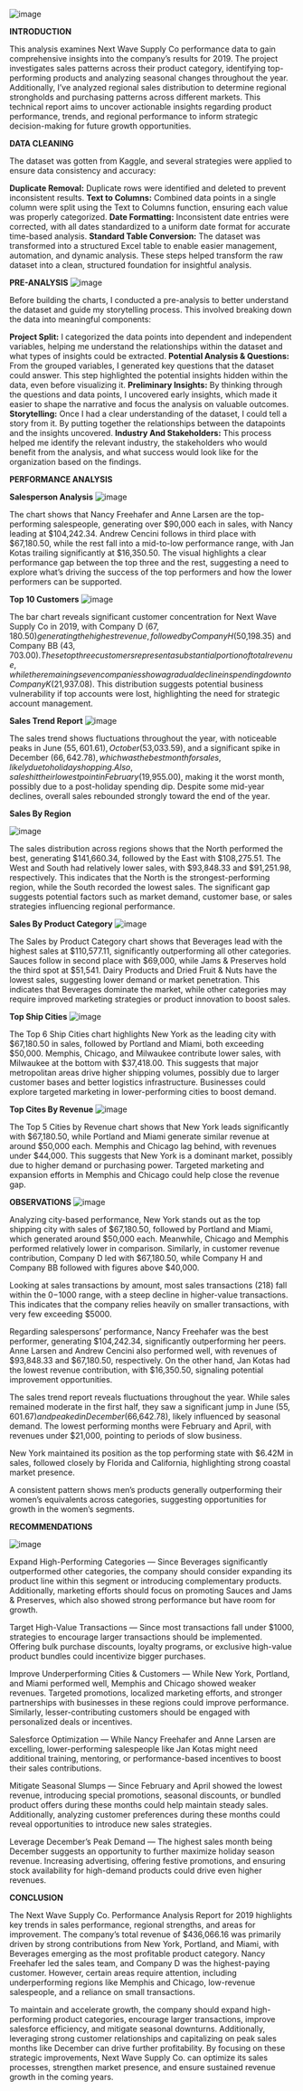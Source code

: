 ![image](https://github.com/user-attachments/assets/cc421bb1-eebc-4208-a404-bf883b85d7be)

**INTRODUCTION**

This analysis examines Next Wave Supply Co performance data to gain comprehensive insights into the company’s results for 2019. The project investigates sales patterns across their product category, identifying top-performing products and analyzing seasonal changes throughout the year. Additionally, I’ve analyzed regional sales distribution to determine regional strongholds and purchasing patterns across different markets. This technical report aims to uncover actionable insights regarding product performance, trends, and regional performance to inform strategic decision-making for future growth opportunities.

**DATA CLEANING**

The dataset was gotten from Kaggle, and several strategies were applied to ensure data consistency and accuracy:

**Duplicate Removal:** Duplicate rows were identified and deleted to prevent inconsistent results.
**Text to Columns:** Combined data points in a single column were split using the Text to Columns function, ensuring each value was properly categorized.
**Date Formatting:** Inconsistent date entries were corrected, with all dates standardized to a uniform date format for accurate time-based analysis.
**Standard Table Conversion:** The dataset was transformed into a structured Excel table to enable easier management, automation, and dynamic analysis.
These steps helped transform the raw dataset into a clean, structured foundation for insightful analysis.

**PRE-ANALYSIS**
![image](https://github.com/user-attachments/assets/8bbb46c2-bbb1-4c34-bd78-f598430390c4)

Before building the charts, I conducted a pre-analysis to better understand the dataset and guide my storytelling process. This involved breaking down the data into meaningful components:

**Project Split:** I categorized the data points into dependent and independent variables, helping me understand the relationships within the dataset and what types of insights could be extracted.
**Potential Analysis & Questions:** From the grouped variables, I generated key questions that the dataset could answer. This step highlighted the potential insights hidden within the data, even before visualizing it.
**Preliminary Insights:** By thinking through the questions and data points, I uncovered early insights, which made it easier to shape the narrative and focus the analysis on valuable outcomes.
**Storytelling:** Once I had a clear understanding of the dataset, I could tell a story from it. By putting together the relationships between the datapoints and the insights uncovered.
**Industry And Stakeholders:** This process helped me identify the relevant industry, the stakeholders who would benefit from the analysis, and what success would look like for the organization based on the findings.

**PERFORMANCE ANALYSIS**

**Salesperson Analysis**
![image](https://github.com/user-attachments/assets/b779cc9a-de76-4d0c-acf8-37bc04bd427b)

The chart shows that Nancy Freehafer and Anne Larsen are the top-performing salespeople, generating over $90,000 each in sales, with Nancy leading at $104,242.34. Andrew Cencini follows in third place with $67,180.50, while the rest fall into a mid-to-low performance range, with Jan Kotas trailing significantly at $16,350.50. The visual highlights a clear performance gap between the top three and the rest, suggesting a need to explore what’s driving the success of the top performers and how the lower performers can be supported.

**Top 10 Customers**
![image](https://github.com/user-attachments/assets/b74c3271-e002-448e-af51-345009a8f2f4)

The bar chart reveals significant customer concentration for Next Wave Supply Co in 2019, with Company D ($67,180.50) generating the highest revenue, followed by Company H ($50,198.35) and Company BB ($43,703.00). These top three customers represent a substantial portion of total revenue, while the remaining seven companies show a gradual decline in spending down to Company K ($21,937.08). This distribution suggests potential business vulnerability if top accounts were lost, highlighting the need for strategic account management.

**Sales Trend Report**
![image](https://github.com/user-attachments/assets/99a2552a-f9b6-4f0c-b250-130f8dc831f9)

The sales trend shows fluctuations throughout the year, with noticeable peaks in June ($55,601.61), October ($53,033.59), and a significant spike in December ($66,642.78), which was the best month for sales, likely due to holiday shopping. Also, sales hit their lowest point in February ($19,955.00), making it the worst month, possibly due to a post-holiday spending dip. Despite some mid-year declines, overall sales rebounded strongly toward the end of the year.

**Sales By Region**

![image](https://github.com/user-attachments/assets/0d586426-b080-49fa-ac33-262f7449db40)

The sales distribution across regions shows that the North performed the best, generating $141,660.34, followed by the East with $108,275.51. The West and South had relatively lower sales, with $93,848.33 and $91,251.98, respectively. This indicates that the North is the strongest-performing region, while the South recorded the lowest sales. The significant gap suggests potential factors such as market demand, customer base, or sales strategies influencing regional performance.

**Sales By Product Category**
![image](https://github.com/user-attachments/assets/cd02ebb7-7f29-4169-a706-d806a12d7666)

The Sales by Product Category chart shows that Beverages lead with the highest sales at $110,577.11, significantly outperforming all other categories. Sauces follow in second place with $69,000, while Jams & Preserves hold the third spot at $51,541. Dairy Products and Dried Fruit & Nuts have the lowest sales, suggesting lower demand or market penetration. This indicates that Beverages dominate the market, while other categories may require improved marketing strategies or product innovation to boost sales.

**Top Ship Cities**
![image](https://github.com/user-attachments/assets/84edf86e-847d-4a90-a33f-a9774fc94077)

The Top 6 Ship Cities chart highlights New York as the leading city with $67,180.50 in sales, followed by Portland and Miami, both exceeding $50,000. Memphis, Chicago, and Milwaukee contribute lower sales, with Milwaukee at the bottom with $37,418.00. This suggests that major metropolitan areas drive higher shipping volumes, possibly due to larger customer bases and better logistics infrastructure. Businesses could explore targeted marketing in lower-performing cities to boost demand.

**Top Cites By Revenue**
![image](https://github.com/user-attachments/assets/ae360af9-cc79-4be3-a20e-048962e07d40)

The Top 5 Cities by Revenue chart shows that New York leads significantly with $67,180.50, while Portland and Miami generate similar revenue at around $50,000 each. Memphis and Chicago lag behind, with revenues under $44,000. This suggests that New York is a dominant market, possibly due to higher demand or purchasing power. Targeted marketing and expansion efforts in Memphis and Chicago could help close the revenue gap.

**OBSERVATIONS**
![image](https://github.com/user-attachments/assets/54fca3ad-b70a-4d61-8f7e-2f0c6c4b8109)

Analyzing city-based performance, New York stands out as the top shipping city with sales of $67,180.50, followed by Portland and Miami, which generated around $50,000 each. Meanwhile, Chicago and Memphis performed relatively lower in comparison. Similarly, in customer revenue contribution, Company D led with $67,180.50, while Company H and Company BB followed with figures above $40,000.

Looking at sales transactions by amount, most sales transactions (218) fall within the $0-$1000 range, with a steep decline in higher-value transactions. This indicates that the company relies heavily on smaller transactions, with very few exceeding $5000.

Regarding salespersons’ performance, Nancy Freehafer was the best performer, generating $104,242.34, significantly outperforming her peers. Anne Larsen and Andrew Cencini also performed well, with revenues of $93,848.33 and $67,180.50, respectively. On the other hand, Jan Kotas had the lowest revenue contribution, with $16,350.50, signaling potential improvement opportunities.

The sales trend report reveals fluctuations throughout the year. While sales remained moderate in the first half, they saw a significant jump in June ($55,601.67) and peaked in December ($66,642.78), likely influenced by seasonal demand. The lowest performing months were February and April, with revenues under $21,000, pointing to periods of slow business.

New York maintained its position as the top performing state with $6.42M in sales, followed closely by Florida and California, highlighting strong coastal market presence.

A consistent pattern shows men’s products generally outperforming their women’s equivalents across categories, suggesting opportunities for growth in the women’s segments.

**RECOMMENDATIONS**

![image](https://github.com/user-attachments/assets/6022563a-ea29-4645-8c76-be08837a894d)

Expand High-Performing Categories — Since Beverages significantly outperformed other categories, the company should consider expanding its product line within this segment or introducing complementary products. Additionally, marketing efforts should focus on promoting Sauces and Jams & Preserves, which also showed strong performance but have room for growth.

Target High-Value Transactions — Since most transactions fall under $1000, strategies to encourage larger transactions should be implemented. Offering bulk purchase discounts, loyalty programs, or exclusive high-value product bundles could incentivize bigger purchases.

Improve Underperforming Cities & Customers — While New York, Portland, and Miami performed well, Memphis and Chicago showed weaker revenues. Targeted promotions, localized marketing efforts, and stronger partnerships with businesses in these regions could improve performance. Similarly, lesser-contributing customers should be engaged with personalized deals or incentives.

Salesforce Optimization — While Nancy Freehafer and Anne Larsen are excelling, lower-performing salespeople like Jan Kotas might need additional training, mentoring, or performance-based incentives to boost their sales contributions.

Mitigate Seasonal Slumps — Since February and April showed the lowest revenue, introducing special promotions, seasonal discounts, or bundled product offers during these months could help maintain steady sales. Additionally, analyzing customer preferences during these months could reveal opportunities to introduce new sales strategies.

Leverage December’s Peak Demand — The highest sales month being December suggests an opportunity to further maximize holiday season revenue. Increasing advertising, offering festive promotions, and ensuring stock availability for high-demand products could drive even higher revenues.

**CONCLUSION**

The Next Wave Supply Co. Performance Analysis Report for 2019 highlights key trends in sales performance, regional strengths, and areas for improvement. The company’s total revenue of $436,066.16 was primarily driven by strong contributions from New York, Portland, and Miami, with Beverages emerging as the most profitable product category. Nancy Freehafer led the sales team, and Company D was the highest-paying customer. However, certain areas require attention, including underperforming regions like Memphis and Chicago, low-revenue salespeople, and a reliance on small transactions.

To maintain and accelerate growth, the company should expand high-performing product categories, encourage larger transactions, improve salesforce efficiency, and mitigate seasonal downturns. Additionally, leveraging strong customer relationships and capitalizing on peak sales months like December can drive further profitability. By focusing on these strategic improvements, Next Wave Supply Co. can optimize its sales processes, strengthen market presence, and ensure sustained revenue growth in the coming years.
